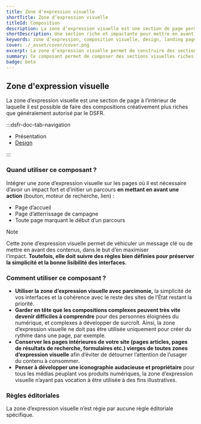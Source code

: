 ```yaml
---
title: Zone d'expression visuelle
shortTitle: Zone d’expression visuelle
titleId: Composition
description: La zone d’expression visuelle est une section de page permettant des compositions créatives pour maximiser l’impact d’un message ou d’une action sur certaines pages clés.
shortDescription: Une section riche et impactante pour mettre en avant un message ou une action.
keywords: zone d’expression, composition visuelle, design, landing page, page d’accueil, campagne, impact, interface, DSFR, accessibilité
cover: ./_asset/cover/cover.png
excerpt: La zone d’expression visuelle permet de construire des sections fortes et distinctives pour mettre en avant un message ou une action dans des pages stratégiques.
summary: Ce composant permet de composer des sections visuelles riches pour les pages d’accueil, de campagne ou de démarrage d’un parcours. Il autorise des mises en page plus expressives que le reste du DSFR tout en respectant des règles strictes de lisibilité et de cohérence. La zone d’expression visuelle combine textes, images et arrière-plans personnalisables pour générer de l’impact sans nuire à l’accessibilité ni à la simplicité des interfaces de l’État.
badge: beta
---
```


## Zone d'expression visuelle

La zone d’expression visuelle est une section de page à l’intérieur de laquelle il est possible de faire des compositions créativement plus riches que généralement autorisé par le DSFR.

:::dsfr-doc-tab-navigation

- Présentation
- [Design](./design/index.md)

:::

### Quand utiliser ce composant ?

Intégrer une zone d’expression visuelle sur les pages où il est nécessaire d’avoir un impact fort et d’initier un parcours **en mettant en avant une action** (bouton, moteur de recherche, lien) :

- Page d’accueil
- Page d’atterrissage de campagne
- Toute page marquant le début d’un parcours

> [!NOTE]
> Cette zone d’expression visuelle permet de véhiculer un message clé ou de mettre en avant des contenus, dans le but d’en maximiser l’impact. **Toutefois, elle doit suivre des règles bien définies pour préserver la simplicité et la bonne lisibilité des interfaces.**

### Comment utiliser ce composant ?

- **Utiliser la zone d’expression visuelle avec parcimonie,** la simplicité de vos interfaces et la cohérence avec le reste des sites de l’État restant la priorité.
- **Garder en tête que les compositions complexes peuvent très vite devenir difficiles à comprendre** pour des personnes éloignées du numérique, et complexes à développer de surcroît. Ainsi, la zone d’expression visuelle ne doit pas être utilisée uniquement pour créer du rythme dans une page, par exemple.
- **Conserver les pages intérieures de votre site (pages articles, pages de résultats de recherche, formulaires etc.) vierges de toutes zones d’expression visuelle** afin d’éviter de détourner l’attention de l’usager du contenu à consommer.
- **Penser à développer une iconographie audacieuse et propriétaire** pour tous les médias peuplant vos produits numériques, la zone d’expression visuelle n’ayant pas vocation à être utilisée à des fins illustratives.

### Règles éditoriales

La zone d’expression visuelle n’est régie par aucune règle éditoriale spécifique.
